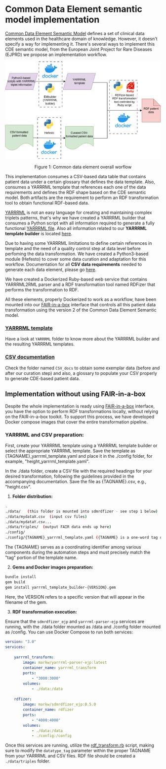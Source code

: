 # Common Data Element semantic model implementation 

[Common Data Element Semantic Model](https://github.com/ejp-rd-vp/CDE-semantic-model) defines a set of clinical data elements used in the healthcare domain of knowledge. However, it doesn't specify a way for implementing it. There's several ways to implement this CDE semantic model, from the European Joint Project for Rare Diseases (EJPRD) we propose an implementation workflow.


<p align="center"> 
	<img src="CDE_version_2.0.0/misc/workflow.png"> 
	<p align="center">Figure 1: Common data element overall worflow </p> 
</p> 

This implementation consumes a CSV-based data table that contains patient data under a certain glossary that defines the data template. Also, consumes a YARRRML template that references each one of the data requirements and defines the RDF shape based on the CDE semantic model. Both artifacts are the requirement to perform an RDF transformation tool to obtain functional RDF-based data.

[YARRRML](https://rml.io/yarrrml/spec/) is not an easy language for creating and maintaining complex triplets patterns, that's why we have created a YARRRML builder that consumes a Python script with all information required to generate a fully functional [YARRRML file](/CDE_version_2.0.0/YARRRML/CDE_yarrrml_template.yaml). Also all information related to our **YARRRML template builder** is located [here](/CDE_version_2.0.0/YARRRML/README.md).

Due to having some YARRRML limitations to define certain references in template and the need of a quality control step at data level before perfoming the data transformation. We have created a Python3-based module (Hefesto) to cover some data curation and adaptation for this workflow. Documentation for all **CSV data requirements** needed to generate each data element, please go [here](/CDE_version_2.0.0/CSV_docs/).

We have created a Dockerized Ruby-based web service that contains YARRRML2RML parser and a RDF transformation tool named RDFizer that performs the transformation to RDF.

All these elements, properly Dockerized to work as a workflow, have been mounted into our [FAIR-in-a-box](https://github.com/ejp-rd-vp/FiaB) interface that controls all this patient data transformation using the version 2 of the Common Data Element Semantic model.

### [YARRRML template](/CDE_version_2.0.0/YARRRML/)

Have a look at `YARRRML` folder to know more about the YARRRML builder and the resulting YARRRML templates.

### [CSV documentation](/CDE_version_2.0.0/CSV_docs/)

Check the folder named `CSV_docs` to obtain some exemplar data (before and after our curation step) and also, a glossary to populate your CSV properly to generate CDE-based patient data.

## Implementation without using FAIR-in-a-box

Despite the whole implementation is ready using [FAIR-in-a-box](https://github.com/ejp-rd-vp/FiaB) interface, you have the option to perform RDF transformations locally, without relying on the FAIR-in-a-box toolkit. To support this process, we have developed Docker compose images that cover the entire transformation pipeline.

### YARRRML and CSV preparation:

First, create your YARRRML template using a YARRRML template builder or select the appropriate YARRRML template. Save the template as {TAGNAME}_yarrrml_template.yaml and place it in the ./config folder, for example, "height_yarrrml_template.yaml".

In the ./data folder, create a CSV file with the required headings for your desired transformation, following the guidelines provided in the accompanying documentation. Save the file as {TAGNAME}.csv, e.g., "height.csv".

1) **Folder distribution:**
```bash
.
./data/   (this folder is mounted into sdmrdfizer - see step 1 below)
./data/mydataX.csv  (input csv files)
./data/mydataY.csv...
./data/triples/  (output FAIR data ends up here)
./config/
./config/{TAGNAME}_yarrrml_template.yaml ({TAGNAME} is a one-word tag of the "type" of data, e.g. "height")
```

The {TAGNAME} serves as a coordinating identifier among various components during the automation steps and must precisely match the "tag" portion of the template name.


2) **Gems and Docker images preparation:**

```bash
bundle install
gem build   
gem install yarrrml_template_builder-{VERSION}.gem
```

Here, the VERSION refers to a specific version that will appear in the filename of the gem.

3) **RDF transformation execution:**


Ensure that the `sdmrdfizer_ejp` and `yarrrml-parser-ejp` services are running, with the ./data folder mounted as /data and ./config folder mounted as /config. You can use Docker Compose to run both services:

```yaml
version: "3.0"
services:

    yarrrml_transform:
        image: markw/yarrrml-parser-ejp:latest
        container_name: yarrrml_transform
        ports:
            - "3000:3000"
        volumes:
            - ./data:/data

    rdfizer:
        image: markw/sdmrdfizer_ejp:0.5.0
        container_name: rdfizer
        ports:
            - "4000:4000"
        volumes:
            - ./data:/data
            - ./config:/config

```
Once this services are running, utilize the [rdf_transform.rb](/CDE_version_2.0.0/misc/rdf_transform.rb) script, making sure to modify the `datatype_tag` parameter within the proper TAGNAME from your YARRRML and CSV files. RDF file should be created a `./data/triples` folder.